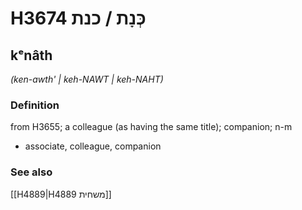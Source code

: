 # H3674 כְּנָת / כנת

## kᵉnâth

_(ken-awth' | keh-NAWT | keh-NAHT)_

### Definition

from H3655; a colleague (as having the same title); companion; n-m

- associate, colleague, companion

### See also

[[H4889|H4889 משחית]]
